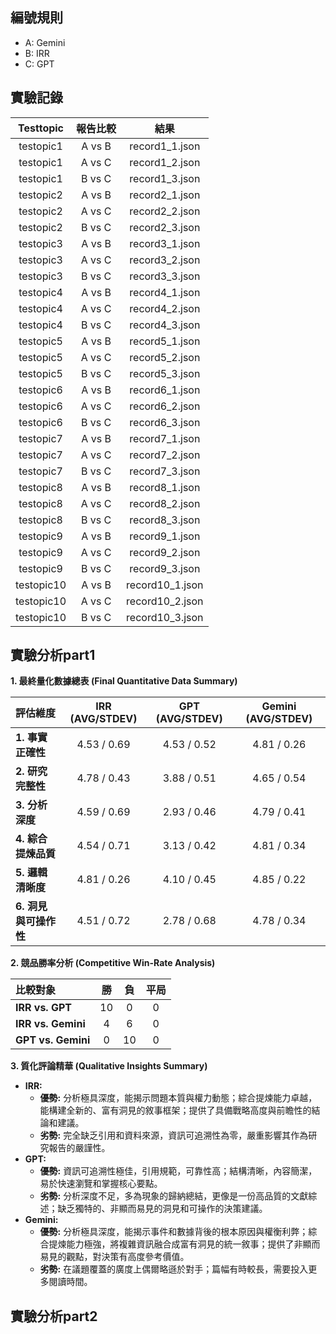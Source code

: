 ## 編號規則
- A: Gemini
- B: IRR
- C: GPT

## 實驗記錄
| Testtopic | 報告比較 | 結果 |
| :-------: | :------: | :--: |
| testopic1 | A vs B | record1_1.json |
| testopic1 | A vs C | record1_2.json |
| testopic1 | B vs C | record1_3.json |
| testopic2 | A vs B | record2_1.json |
| testopic2 | A vs C | record2_2.json |
| testopic2 | B vs C | record2_3.json |
| testopic3 | A vs B | record3_1.json |
| testopic3 | A vs C | record3_2.json |
| testopic3 | B vs C | record3_3.json |
| testopic4 | A vs B | record4_1.json |
| testopic4 | A vs C | record4_2.json |
| testopic4 | B vs C | record4_3.json |
| testopic5 | A vs B | record5_1.json |
| testopic5 | A vs C | record5_2.json |
| testopic5 | B vs C | record5_3.json |
| testopic6 | A vs B | record6_1.json |
| testopic6 | A vs C | record6_2.json |
| testopic6 | B vs C | record6_3.json |
| testopic7 | A vs B | record7_1.json |
| testopic7 | A vs C | record7_2.json |
| testopic7 | B vs C | record7_3.json |
| testopic8 | A vs B | record8_1.json |
| testopic8 | A vs C | record8_2.json |
| testopic8 | B vs C | record8_3.json |
| testopic9 | A vs B | record9_1.json |
| testopic9 | A vs C | record9_2.json |
| testopic9 | B vs C | record9_3.json |
| testopic10 | A vs B | record10_1.json |
| testopic10 | A vs C | record10_2.json |
| testopic10 | B vs C | record10_3.json |

## 實驗分析part1
**1. 最終量化數據總表 (Final Quantitative Data Summary)**

| 評估維度 | IRR (AVG/STDEV) | GPT (AVG/STDEV) | Gemini (AVG/STDEV) |
| :--- | :---: | :---: | :---: |
| **1. 事實正確性** | 4.53 / 0.69 | 4.53 / 0.52 | 4.81 / 0.26 |
| **2. 研究完整性** | 4.78 / 0.43 | 3.88 / 0.51 | 4.65 / 0.54 |
| **3. 分析深度** | 4.59 / 0.69 | 2.93 / 0.46 | 4.79 / 0.41 |
| **4. 綜合提煉品質**| 4.54 / 0.71 | 3.13 / 0.42 | 4.81 / 0.34 |
| **5. 邏輯清晰度** | 4.81 / 0.26 | 4.10 / 0.45 | 4.85 / 0.22 |
| **6. 洞見與可操作性**| 4.51 / 0.72 | 2.78 / 0.68 | 4.78 / 0.34 |

**2. 競品勝率分析 (Competitive Win-Rate Analysis)**

| 比較對象 | 勝 | 負 | 平局 |
| :--- | :-: | :-: | :--: |
| **IRR vs. GPT** | 10 | 0 | 0 |
| **IRR vs. Gemini** | 4 | 6 | 0 |
| **GPT vs. Gemini** | 0 | 10 | 0 |

**3. 質化評論精華 (Qualitative Insights Summary)**

*   **IRR:**
    *   **優勢:** 分析極具深度，能揭示問題本質與權力動態；綜合提煉能力卓越，能構建全新的、富有洞見的敘事框架；提供了具備戰略高度與前瞻性的結論和建議。
    *   **劣勢:** 完全缺乏引用和資料來源，資訊可追溯性為零，嚴重影響其作為研究報告的嚴謹性。
*   **GPT:**
    *   **優勢:** 資訊可追溯性極佳，引用規範，可靠性高；結構清晰，內容簡潔，易於快速瀏覽和掌握核心要點。
    *   **劣勢:** 分析深度不足，多為現象的歸納總結，更像是一份高品質的文獻綜述；缺乏獨特的、非顯而易見的洞見和可操作的決策建議。
*   **Gemini:**
    *   **優勢:** 分析極具深度，能揭示事件和數據背後的根本原因與權衡利弊；綜合提煉能力極強，將複雜資訊融合成富有洞見的統一敘事；提供了非顯而易見的觀點，對決策有高度參考價值。
    *   **劣勢:** 在議題覆蓋的廣度上偶爾略遜於對手；篇幅有時較長，需要投入更多閱讀時間。

## 實驗分析part2
